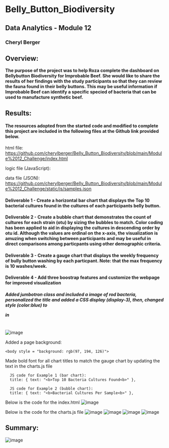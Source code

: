 # Belly_Button_Biodiversity
## Data Analytics - Module 12 
### Cheryl Berger 
## Overview:  
**The purpose of the project was to help Roza complete the dashboard on Bellybutton Biodiversity for Improbable Beef.  She would like to share the results of her findings with the study participants so that they can review the fauna found in their belly buttons. This may be useful information if Improbable Beef can identify a specific specied of bacteria that can be used to manufacture synthetic beef.**

## Results:

#### The resources adopted from the started code and modified to complete this project are included in the following files at the Github link provided below. 
html file: https://github.com/cherylberger/Belly_Button_Biodiversity/blob/main/Module%2012_Challenge/index.html

logic file (JavaScript): 

data file (JSON): https://github.com/cherylberger/Belly_Button_Biodiversity/blob/main/Module%2012_Challenge/static/js/samples.json

#### Deliverable 1 - Create a horizontal bar chart that displays the Top 10 bacterial cultures found in the cultures of each participants belly button.

#### Deliverable 2 - Create a bubble chart that demonstrates the count of cultures for each strain (otu) by sizing the bubbles to match.  Color coding has been applied to aid in displaying the cultures in descending order by otu id.  Although the values are ordinal on the x-axis, the visualization is amuzing when switching between participants and may be useful in direct comparisons among particpants using other demographic criteria. 

#### Deliverable 3 - Create a gauge chart that displays the weekly frequency of bully button washing by each particpant.  Note: that the max frequency is 10 washes/week.

#### Deliverable 4 - Add three boostrap features and customize the webpage for improved visualization

  ##### Added jumbotron class and included a image of rod bacteria, personalized the title and added a CSS display (display-3), then, changed style (color:blue) to <p> in <h1>
  
  ![image](https://user-images.githubusercontent.com/94234511/154868191-8c592a3c-6d46-49a2-b984-17fcda01c6bf.png)

  Added a page background:
  
    <body style = "background: rgb(97, 194, 126)">
      
  Made bold font for all chart titles to match the gauge chart by updating the text in the charts.js file
      
      JS code for Example 1 (bar chart): 
      title: { text: "<b>Top 10 Bacteria Cultures Found<b>" },
      
      JS code for Example 2 (bubble chart):   
      title: { text: "<b>Bacterial Cultures Per Sample<b>" },

  Below is the code for the index.html
     ![image](https://user-images.githubusercontent.com/94234511/154867958-10c40b10-6d99-4d3f-b9c2-12f8bc2220bb.png)

   Below is the code for the charts.js file
     ![image](https://user-images.githubusercontent.com/94234511/154867983-58c4ae32-c14e-465f-9089-2dc821cd6f47.png)
     ![image](https://user-images.githubusercontent.com/94234511/154868029-b67a3c41-2073-4a8d-bb0f-b28434821ea5.png)
     ![image](https://user-images.githubusercontent.com/94234511/154868075-e5a2731c-bdb0-4b26-a818-dbc2a6cc0fd5.png)
     ![image](https://user-images.githubusercontent.com/94234511/154868093-b67642df-7745-428f-a6c0-bfb989967af4.png)

## Summary:
      
![image](https://user-images.githubusercontent.com/94234511/154867892-99408c89-ec58-4640-8ae5-85ad467cf5b4.png)

